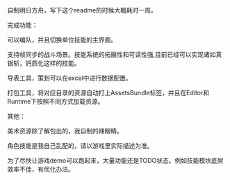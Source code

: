 自制明日方舟，写下这个readme的时候大概耗时一周。

完成功能：

可以编队，并且切换单位技能的主界面。

支持帧同步的战斗场景。技能系统的拓展性和可读性强,目前已经可以实现诸如真银斩，钙质化这样的技能。

导表工具，策划可以在excel中进行数据配置。

打包工具，将对应目录的资源自动打上AssetsBundle标签，并且在Editor和Runtime下按照不同方式加载资源。


其他：

美术资源除了解包出的，我自制的辣眼睛。

角色技能是我自己乱配的，请以游戏里实际描述为准。

为了尽快让游戏demo可以跑起来，大量功能还是TODO状态。例如技能模块底层效率不佳，有优化办法。